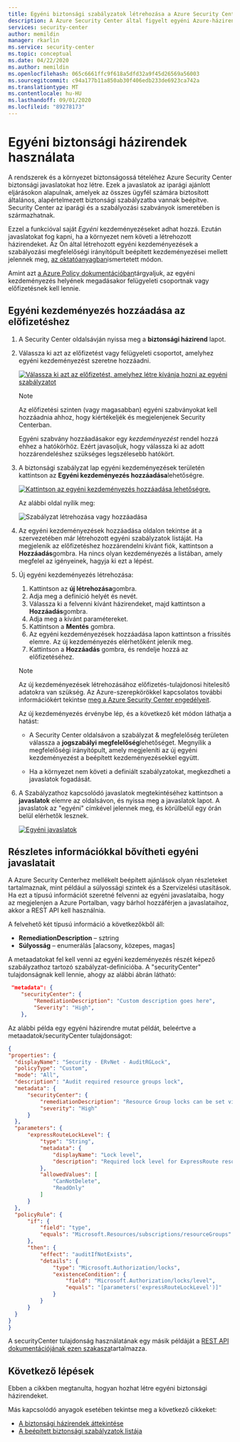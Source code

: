 ```yaml
---
title: Egyéni biztonsági szabályzatok létrehozása a Azure Security Centerban | Microsoft Docs
description: A Azure Security Center által figyelt egyéni Azure-házirend-definíciók.
services: security-center
author: memildin
manager: rkarlin
ms.service: security-center
ms.topic: conceptual
ms.date: 04/22/2020
ms.author: memildin
ms.openlocfilehash: 065c6661ffc9f618a5dfd32a9f45d26569a56003
ms.sourcegitcommit: c94a177b11a850ab30f406edb233de6923ca742a
ms.translationtype: MT
ms.contentlocale: hu-HU
ms.lasthandoff: 09/01/2020
ms.locfileid: "89278173"
---
```

# <a name="using-custom-security-policies"></a>Egyéni biztonsági házirendek használata

A rendszerek és a környezet biztonságossá tételéhez Azure Security Center biztonsági javaslatokat hoz létre. Ezek a javaslatok az iparági ajánlott eljárásokon alapulnak, amelyek az összes ügyfél számára biztosított általános, alapértelmezett biztonsági szabályzatba vannak beépítve. Security Center az iparági és a szabályozási szabványok ismeretében is származhatnak.

Ezzel a funkcióval saját *Egyéni* kezdeményezéseket adhat hozzá. Ezután javaslatokat fog kapni, ha a környezet nem követi a létrehozott házirendeket. Az Ön által létrehozott egyéni kezdeményezések a szabályozási megfelelőségi irányítópult beépített kezdeményezései mellett jelennek meg, [az oktatóanyagban](security-center-compliance-dashboard.md)ismertetett módon.

Amint azt [a Azure Policy dokumentációban](https://docs.microsoft.com/azure/governance/policy/concepts/definition-structure#definition-location)tárgyaljuk, az egyéni kezdeményezés helyének megadásakor felügyeleti csoportnak vagy előfizetésnek kell lennie. 

## <a name="to-add-a-custom-initiative-to-your-subscription"></a>Egyéni kezdeményezés hozzáadása az előfizetéshez 

1. A Security Center oldalsávján nyissa meg a **biztonsági házirend** lapot.

1. Válassza ki azt az előfizetést vagy felügyeleti csoportot, amelyhez egyéni kezdeményezést szeretne hozzáadni.

    [![Válassza ki azt az előfizetést, amelyhez létre kívánja hozni az egyéni szabályzatot](media/custom-security-policies/custom-policy-selecting-a-subscription.png)](media/custom-security-policies/custom-policy-selecting-a-subscription.png#lightbox)

    > [!NOTE]
    > Az előfizetési szinten (vagy magasabban) egyéni szabványokat kell hozzáadnia ahhoz, hogy kiértékeljék és megjelenjenek Security Centerban. 
    >
    > Egyéni szabvány hozzáadásakor egy *kezdeményezést* rendel hozzá ehhez a hatókörhöz. Ezért javasoljuk, hogy válassza ki az adott hozzárendeléshez szükséges legszélesebb hatókört.

1. A biztonsági szabályzat lap egyéni kezdeményezések területén kattintson az **Egyéni kezdeményezés hozzáadása**lehetőségre.

    [![Kattintson az egyéni kezdeményezés hozzáadása lehetőségre.](media/custom-security-policies/custom-policy-add-initiative.png)](media/custom-security-policies/custom-policy-add-initiative.png#lightbox)

    Az alábbi oldal nyílik meg:

    ![Szabályzat létrehozása vagy hozzáadása](media/custom-security-policies/create-or-add-custom-policy.png)

1. Az egyéni kezdeményezések hozzáadása oldalon tekintse át a szervezetében már létrehozott egyéni szabályzatok listáját. Ha megjelenik az előfizetéshez hozzárendelni kívánt fiók, kattintson a **Hozzáadás**gombra. Ha nincs olyan kezdeményezés a listában, amely megfelel az igényeinek, hagyja ki ezt a lépést.

1. Új egyéni kezdeményezés létrehozása:

    1. Kattintson az **új létrehozása**gombra.
    1. Adja meg a definíció helyét és nevét.
    1. Válassza ki a felvenni kívánt házirendeket, majd kattintson a **Hozzáadás**gombra.
    1. Adja meg a kívánt paramétereket.
    1. Kattintson a **Mentés** gombra.
    1. Az egyéni kezdeményezések hozzáadása lapon kattintson a frissítés elemre. Az új kezdeményezés elérhetőként jelenik meg.
    1. Kattintson a **Hozzáadás** gombra, és rendelje hozzá az előfizetéséhez.

    > [!NOTE]
    > Az új kezdeményezések létrehozásához előfizetés-tulajdonosi hitelesítő adatokra van szükség. Az Azure-szerepkörökkel kapcsolatos további információkért tekintse [meg a Azure Security Center engedélyeit](security-center-permissions.md).

    Az új kezdeményezés érvénybe lép, és a következő két módon láthatja a hatást:

    * A Security Center oldalsávon a szabályzat & megfelelőség területen válassza a **jogszabályi megfelelőség**lehetőséget. Megnyílik a megfelelőségi irányítópult, amely megjeleníti az új egyéni kezdeményezést a beépített kezdeményezésekkel együtt.
    
    * Ha a környezet nem követi a definiált szabályzatokat, megkezdheti a javaslatok fogadását.

1. A Szabályzathoz kapcsolódó javaslatok megtekintéséhez kattintson a **javaslatok** elemre az oldalsávon, és nyissa meg a javaslatok lapot. A javaslatok az "egyéni" címkével jelennek meg, és körülbelül egy órán belül elérhetők lesznek.

    [![Egyéni javaslatok](media/custom-security-policies/custom-policy-recommendations.png)](media/custom-security-policies/custom-policy-recommendations-in-context.png#lightbox)

## <a name="enhance-your-custom-recommendations-with-detailed-information"></a>Részletes információkkal bővítheti egyéni javaslatait

A Azure Security Centerhez mellékelt beépített ajánlások olyan részleteket tartalmaznak, mint például a súlyossági szintek és a Szervizelési utasítások. Ha ezt a típusú információt szeretné felvenni az egyéni javaslataiba, hogy az megjelenjen a Azure Portalban, vagy bárhol hozzáférjen a javaslataihoz, akkor a REST API kell használnia. 

A felvehető két típusú információ a következőkből áll:

- **RemediationDescription** – sztring
- **Súlyosság** – enumerálás [alacsony, közepes, magas]

A metaadatokat fel kell venni az egyéni kezdeményezés részét képező szabályzathoz tartozó szabályzat-definícióba. A "securityCenter" tulajdonságnak kell lennie, ahogy az alábbi ábrán látható:

```json
 "metadata": {
    "securityCenter": {
        "RemediationDescription": "Custom description goes here",
        "Severity": "High",
    },
```

Az alábbi példa egy egyéni házirendre mutat példát, beleértve a metaadatok/securityCenter tulajdonságot:

  ```json
  {
"properties": {
    "displayName": "Security - ERvNet - AuditRGLock",
    "policyType": "Custom",
    "mode": "All",
    "description": "Audit required resource groups lock",
    "metadata": {
        "securityCenter": {
            "remediationDescription": "Resource Group locks can be set via Azure Portal -> Resource Group -> Locks",
            "severity": "High"
        }
    },
    "parameters": {
        "expressRouteLockLevel": {
            "type": "String",
            "metadata": {
                "displayName": "Lock level",
                "description": "Required lock level for ExpressRoute resource groups."
            },
            "allowedValues": [
                "CanNotDelete",
                "ReadOnly"
            ]
        }
    },
    "policyRule": {
        "if": {
            "field": "type",
            "equals": "Microsoft.Resources/subscriptions/resourceGroups"
        },
        "then": {
            "effect": "auditIfNotExists",
            "details": {
                "type": "Microsoft.Authorization/locks",
                "existenceCondition": {
                    "field": "Microsoft.Authorization/locks/level",
                    "equals": "[parameters('expressRouteLockLevel')]"
                }
            }
        }
    }
}
}
  ```

A securityCenter tulajdonság használatának egy másik példáját a [REST API dokumentációjának ezen szakasza](https://docs.microsoft.com/rest/api/securitycenter/assessmentsmetadata/createinsubscription#examples)tartalmazza.


## <a name="next-steps"></a>Következő lépések

Ebben a cikkben megtanulta, hogyan hozhat létre egyéni biztonsági házirendeket. 

Más kapcsolódó anyagok esetében tekintse meg a következő cikkeket: 

- [A biztonsági házirendek áttekintése](tutorial-security-policy.md)
- [A beépített biztonsági szabályzatok listája](security-center-policy-definitions.md)